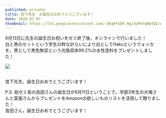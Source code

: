 ```yaml
---
published: private
title: 宮下先生　お誕生日おめでとうございます！
date: 2020-07-07
thumbnail: https://lh3.googleusercontent.com/-QkgRFGDK_Ng/XwPmYqNbdQI/AAAAAAAAT2U/V-6-4FBjC4gLNn6qAX3PV5BWPFRXC0k8wCE0YBhgLKq4EAL1OcqzfaI2_Wmts1DTLBHu_cCjoPy4FCxz2e_w21TcDghVRPFebluDUyHTyPvgdXKV7FN2FJho_TQyKLI0lBqc2r2yPbVZcDSW0LsLnJO86vMpVvkf3JL_K0ezFwkoqnKEhKmYuKZe9faS-kVp75i_c8IT6lcLYPq4iQ8SSz4q436KJBpTwgGu8UTv51_PvjeD1ZxPQxFdetvuEIwuLtMtayZJany6ZcC8TkSPS8HmSMfRAM1tncntRp7eraIr7cIExWiWeesYbmqGjs9Cdh5lDaR7nKOtb-Y4SXpM_YsbGrPfN-xP-871KOUs44ukXXMlp7mkdysITT9zW9YfLMO0IOnIt3yX-FZdYOMrEMsZXADXIz9eAT5Cj-vhsc9gyWGRqnKN_tt5V5dm76PzSc5-hObvXdghAShx6oCPe_nYRtq2Mke5Loh_P8xSr9iBlcc7w4BtSPE-T5-8pwLx3BppzblbT46Inh_1qizLevfW8YqSevvt-BlXOx5RuX0DkxbTPZ0dotrL9bqx1ByGuGqAPtXbE_obmnIMH6ZEQi_WZWbIXRHBLyPJ4zP53YaXlZDwoKKZY5f5lATzwA8EIYkMGgH59Ay7iawBWlSAjKPTcHYEoLQ_P34meLcrqj-y8IXvzYe2TNWzBjCHK2byuobSUZu4vGqpkhebC8sT1Lvqpp_czCUcrr5a3Xz27YBDnm1uS0Xd_MSX-azpMYqB0__tbHd6e8FbLTe0HpCM8MKnPj_gF/%25E5%25AE%25AE%25E4%25B8%258B%25E8%25AA%2595%25E7%2594%259F%25E6%2597%25A5.png
---
```

6月13日に先生の誕生日お祝いをゼミ終了後，オンラインで行いました！\
白と黒のセットという学生の粋な計らいにより白としてHakuというウォッカを，黒として黒色無双という光吸収率99.2%の水性塗料をプレゼントしました！

![](https://lh3.googleusercontent.com/-Ti5wtnFb_Ok/XwPnDvZ4boI/AAAAAAAACy4/f9F7rzlLYUAlHgp542JqrLJxKnq1JAJhACLcBGAsYHQ/%25E5%25AE%25AE%25E4%25B8%258B%25E8%25AA%2595%25E3%2583%2597%25E3%2583%25AC.png)

\
宮下先生，誕生日おめでとうございます！

P.S. 総ゼミ長の島田さんの誕生日が6月11日ということで，学部3年生の大塲さんと富張さんからプレゼントをAmazonの欲しいものリストを活用して贈りました！\
島田さん，誕生日おめでとうございます！

![]()